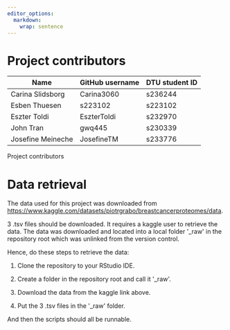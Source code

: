 ```yaml
---
editor_options: 
  markdown: 
    wrap: sentence
---
```


# Project contributors

| Name              | GitHub username | DTU student ID |
|-------------------|-----------------|----------------|
| Carina Slidsborg  | Carina3060      | s236244        |
| Esben Thuesen     | s223102         | s223102        |
| Eszter Toldi      | EszterToldi     | s232970        |
| John Tran         | gwq445          | s230339        |
| Josefine Meineche | JosefineTM      | s233776        |

Project contributors

# Data retrieval

The data used for this project was downloaded from <https://www.kaggle.com/datasets/piotrgrabo/breastcancerproteomes/data>.

3 .tsv files should be downloaded.
It requires a kaggle user to retrieve the data.
The data was downloaded and located into a local folder '\_raw' in the repository root which was unlinked from the version control.

Hence, do these steps to retrieve the data:

1.  Clone the repository to your RStudio IDE.

2.  Create a folder in the repository root and call it '\_raw'.

3.  Download the data from the kaggle link above.

4.  Put the 3 .tsv files in the '\_raw' folder.

And then the scripts should all be runnable.
